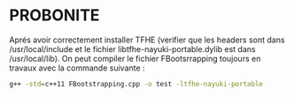 # PROBONITE


Aprés avoir correctement installer TFHE (verifier que les headers sont dans /usr/local/include et le fichier libtfhe-nayuki-portable.dylib est dans /usr/local/lib). On peut compiler le fichier FBootsrrapping toujours en travaux avec la commande suivante :

```bash
g++ -std=c++11 FBootstrapping.cpp -o test -ltfhe-nayuki-portable
```

